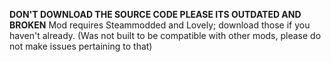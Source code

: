    **DON'T DOWNLOAD THE SOURCE CODE PLEASE ITS OUTDATED AND BROKEN**
Mod requires Steammodded and Lovely; download those if you haven't already.
(Was not built to be compatible with other mods, please do not make issues pertaining to that)
